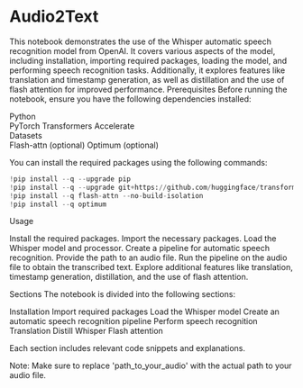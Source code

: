 # Audio2Text

This notebook demonstrates the use of the Whisper automatic speech recognition model from OpenAI. It covers various aspects of the model, including installation, importing required packages, loading the model, and performing speech recognition tasks. Additionally, it explores features like translation and timestamp generation, as well as distillation and the use of flash attention for improved performance.
Prerequisites
Before running the notebook, ensure you have the following dependencies installed:

Python  
PyTorch
Transformers
Accelerate  
Datasets   
Flash-attn (optional)
Optimum (optional)


You can install the required packages using the following commands:

```python
!pip install --q --upgrade pip
!pip install --q --upgrade git+https://github.com/huggingface/transformers.git accelerate datasets[audio]
!pip install --q flash-attn --no-build-isolation
!pip install --q optimum
```


Usage

Install the required packages.
Import the necessary packages.
Load the Whisper model and processor.
Create a pipeline for automatic speech recognition.
Provide the path to an audio file.
Run the pipeline on the audio file to obtain the transcribed text.
Explore additional features like translation, timestamp generation, distillation, and the use of flash attention.


Sections
The notebook is divided into the following sections:

Installation
Import required packages
Load the Whisper model
Create an automatic speech recognition pipeline
Perform speech recognition
Translation
Distill Whisper
Flash attention


Each section includes relevant code snippets and explanations.

Note: Make sure to replace 'path_to_your_audio' with the actual path to your audio file.
